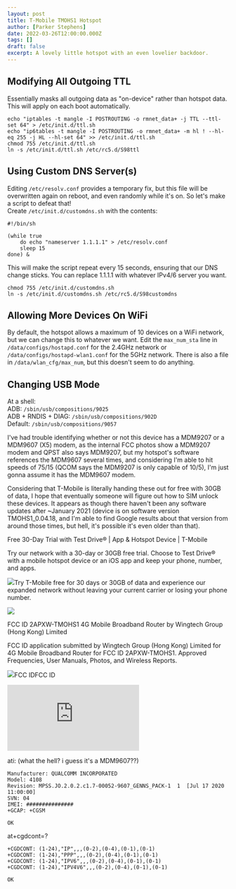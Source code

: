 ```yaml
---
layout: post
title: T-Mobile TMOHS1 Hotspot
author: [Parker Stephens]
date: 2022-03-26T12:00:00.000Z
tags: []
draft: false
excerpt: A lovely little hotspot with an even lovelier backdoor.
---
```

## Modifying All Outgoing TTL

Essentially masks all outgoing data as "on-device" rather than hotspot data. This will apply on each boot automatically.

```text
echo "iptables -t mangle -I POSTROUTING -o rmnet_data+ -j TTL --ttl-set 64" > /etc/init.d/ttl.sh
echo "ip6tables -t mangle -I POSTROUTING -o rmnet_data+ -m hl ! --hl-eq 255 -j HL --hl-set 64" >> /etc/init.d/ttl.sh
chmod 755 /etc/init.d/ttl.sh
ln -s /etc/init.d/ttl.sh /etc/rc5.d/S98ttl

```

## Using Custom DNS Server(s)

Editing  `/etc/resolv.conf`  provides a temporary fix, but this file will be overwritten again on reboot, and even randomly while it's on. So let's make a script to defeat that!  
Create  `/etc/init.d/customdns.sh`  with the contents:

```text
#!/bin/sh

(while true
    do echo "nameserver 1.1.1.1" > /etc/resolv.conf
    sleep 15
done) &

```

This will make the script repeat every 15 seconds, ensuring that our DNS change sticks. You can replace 1.1.1.1 with whatever IPv4/6 server you want.

```text
chmod 755 /etc/init.d/customdns.sh
ln -s /etc/init.d/customdns.sh /etc/rc5.d/S98customdns

```

## Allowing More Devices On WiFi

By default, the hotspot allows a maximum of 10 devices on a WiFi network, but we can change this to whatever we want. Edit the  `max_num_sta`  line in  `/data/configs/hostapd.conf`  for the 2.4GHz network or  `/data/configs/hostapd-wlan1.conf`  for the 5GHz network. There is also a file in  `/data/wlan_cfg/max_num`, but this doesn't seem to do anything.

## Changing USB Mode

At a shell:  
ADB:  `/sbin/usb/compositions/9025`  
ADB + RNDIS + DIAG:  `/sbin/usb/compositions/902D`  
Default:  `/sbin/usb/compositions/9057`

I've had trouble identifying whether or not this device has a MDM9207 or a MDM9607 (X5) modem, as the internal FCC photos show a MDM9207 modem and QPST also says MDM9207, but my hotspot's software references the MDM9607 several times, and considering I'm able to hit speeds of 75/15 (QCOM says the MDM9207 is only capable of 10/5), I'm just gonna assume it has the MDM9607 modem.

Considering that T-Mobile is literally handing these out for free with 30GB of data, I hope that eventually someone will figure out how to SIM unlock these devices. It appears as though there haven't been any software updates after ~January 2021 (device is on software version TMOHS1_0.04.18, and I'm able to find Google results about that version from around those times, but hell, it's possible it's even older than that).

[](https://www.t-mobile.com/offers/free-trial)

Free 30-Day Trial with Test Drive® | App & Hotspot Device | T-Mobile

Try our network with a 30-day or 30GB free trial. Choose to Test Drive® with a mobile hotspot device or an iOS app and keep your phone, number, and apps.

![](https://www.t-mobile.com/favicon.ico)Try T-Mobile free for 30 days or 30GB of data and experience our expanded network without leaving your current carrier or losing your phone number.

![](https://cdn.tmobile.com/content/dam/t-mobile/assets/backgrounds/hero/general/358590-fade-bg-23.desktop.png)

[](https://fccid.io/2APXW-TMOHS1)

FCC ID 2APXW-TMOHS1 4G Mobile Broadband Router by Wingtech Group (Hong Kong) Limited

FCC ID application submitted by Wingtech Group (Hong Kong) Limited for 4G Mobile Broadband Router for FCC ID 2APXW-TMOHS1. Approved Frequencies, User Manuals, Photos, and Wireless Reports.

![](https://fccid.io/logo.png)FCC IDFCC ID

![](https://fccid.io/png.php?id=4987085&page=0)

ati: (what the hell? i guess it's a MDM9607??)

```text
Manufacturer: QUALCOMM INCORPORATED
Model: 4108
Revision: MPSS.JO.2.0.2.c1.7-00052-9607_GENNS_PACK-1  1  [Jul 17 2020 11:00:00]
SVN: 04
IMEI: ###############
+GCAP: +CGSM

OK

```

at+cgdcont=?

```text
+CGDCONT: (1-24),"IP",,,(0-2),(0-4),(0-1),(0-1)
+CGDCONT: (1-24),"PPP",,,(0-2),(0-4),(0-1),(0-1)
+CGDCONT: (1-24),"IPV6",,,(0-2),(0-4),(0-1),(0-1)
+CGDCONT: (1-24),"IPV4V6",,,(0-2),(0-4),(0-1),(0-1)

OK
```
